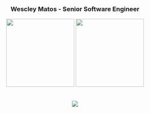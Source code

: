 <h3 align="center">Wescley Matos - Senior Software Engineer</h3>

<div align="center">
  <img height="180em" src="https://github-readme-stats.vercel.app/api?username=wescleymatos&show_icons=true&theme=dracula&include_all_commits=true&count_private=true"/>
  <img height="180em" src="https://github-readme-stats.vercel.app/api/top-langs/?username=wescleymatos&layout=compact&langs_count=7&theme=dracula"/>
</div>
<br /><br />
<!--
<div align="center">
  <img alt="vetor-yodinha" src="https://user-images.githubusercontent.com/32186405/137845535-0b2a0566-4595-4b14-8c88-d704f47b8f05.png" height="100" width="100"/>
  <h4 align="center"><i>May the force be with you!</i></h4>
</div>
 -->
  
<div align="center"> 
<!--
  <a alt="icon-gmail" href="mailto:wescleymatos@gmail.com"> <img src="https://img.shields.io/badge/-Gmail-%23333?style=for-the-badge&logo=gmail&logoColor=white" target="_blank"></a> 
  -->
  <a alt="icon-linkedin" href="https://www.linkedin.com/in/wescleymatos/" target="_blank"><img src="https://img.shields.io/badge/-LinkedIn-%230077B5?style=for-the-badge&logo=linkedin&logoColor=white" target="_blank"></a> 
</div>

<!--
 ![Snake animation](https://github.com/wescleymatos/wescleymatos/blob/output/github-contribution-grid-snake.svg)
 -->

